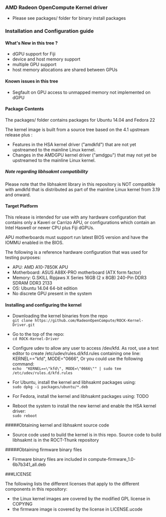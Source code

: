 ### AMD Radeon OpenCompute Kernel driver

* Please see packages/ folder for binary install packages

### Installation and Configuration guide

#### What's New in this tree ?

* dGPU support for Fiji
* device and host memory support
* multiple GPU support
* host memory allocations are shared between GPUs

#### Known issues in this tree

* Segfault on GPU access to unmapped memory not implemented on dGPU

#### Package Contents

The packages/ folder contains packages for Ubuntu 14.04 and Fedora 22

The kernel image is built from a source tree based on the 4.1 upstream
release plus :

* Features in the HSA kernel driver ("amdkfd") that are not yet 
  upstreamed to the mainline Linux kernel.
* Changes in the AMDGPU kernel driver ("amdgpu") that may not yet be 
  upstreamed to the mainline Linux kernel.

##### Note regarding libhsakmt compatibility
Please note that the libhsakmt library in this repository is NOT compatible 
with amdkfd that is distributed as part of the mainline Linux kernel 
from 3.19 and onward.

#### Target Platform

This release is intended for use with any hardware configuration that
contains only a Kaveri or Carrizo APU, or configurations which contain
an Intel Haswell or newer CPU plus Fiji dGPUs. 

APU motherboards must support run latest BIOS version and have the IOMMU
enabled in the BIOS.

The following is a reference hardware configuration that was used for
testing purposes:

<add dGPU config>

* APU:            AMD A10-7850K APU
* Motherboard:    ASUS A88X-PRO motherboard (ATX form factor)
* Memory:         G.SKILL Ripjaws X Series 16GB (2 x 8GB) 240-Pin DDR3 SDRAM DDR3 2133
* OS:             Ubuntu 14.04 64-bit edition
* No discrete GPU present in the system

#### Installing and configuring the kernel

* Downloading the kernel binaries from the repo  
`git clone https://github.com/RadeonOpenCompute/ROCK-Kernel-Driver.git`

* Go to the top of the repo:  
`cd ROCK-Kernel-Driver`

* Configure udev to allow any user to access /dev/kfd. As root, use a text
editor to create /etc/udev/rules.d/kfd.rules containing one line:
KERNEL=="kfd", MODE="0666", Or you could use the following command:  
`echo  "KERNEL==\"kfd\", MODE=\"0666\"" | sudo tee /etc/udev/rules.d/kfd.rules`

* For Ubuntu, install the kernel and libhsakmt packages using:  
`sudo dpkg -i packages/ubuntu/*.deb`

* For Fedora, install the kernel and libhsakmt packages using:
TODO

* Reboot the system to install the new kernel and enable the HSA kernel driver:  
`sudo reboot`


#####Obtaining kernel and libhsakmt source code

* Source code used to build the kernel is in this repo. Source code to
  build libhsakmt is in the ROCT-Thunk repository 

#####Obtaining firmware binary files

* Firmware binary files are included in compute-firmware_1.0-6b7b341_all.deb

###LICENSE

The following lists the different licenses that apply to the different
components in this repository:

* the Linux kernel images are covered by the modified GPL license in COPYING
* the firmware image is covered by the license in LICENSE.ucode
